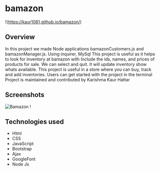 # bamazon
!(https://kaur1081.github.io/bamazon/)

## Overview
In this project we made Node applications bamazonCustomers.js and bamazonManager.js.
Using inquirer,  MySql
This project is useful as it helps to look for inventory at bamazon with  Include the ids, names, and prices of products for sale.
We can select and quit.
It will update inventory show whats available.
This project is useful in a store where you can buy, track and add inventories.
Users can get started with the project in the terminal 
Project is maintained  and contributed by Karishma Kaur Hattar

## Screenshots
![ Bamazon ! ](https://github.com/kaur1081/bamazon/blob/master/bamazon.PNG)

## Technologies used

- Html
- CSS
- JavaScript
- Bootstrap
- Ajax
- GoogleFont
- Node Js





